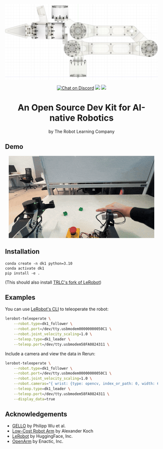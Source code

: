 
<p align="center">
    <img src="media/xray.jpg">
</p>
<p align="center">
    <a href="https://docs.robot-learning.co/">
        <img src="https://img.shields.io/badge/Documentation-📕-blue" alt="Chat on Discord"></a>
    <a href="https://discord.gg/PTZ3CN5WkJ">
        <img src="https://img.shields.io/discord/1409155673572249672?color=7289DA&label=Discord&logo=discord&logoColor=white"></a>
    <a href="https://x.com/JannikGrothusen">
        <img src="https://img.shields.io/twitter/follow/Jannik?style=social"></a>
</p>

<h1 align="center">An Open Source Dev Kit for AI-native Robotics</h1>
<p align="center">by The Robot Learning Company</p>

## Demo
<p align="center">
    <img src="media/demo.gif">
</p>

## Installation
```
conda create -n dk1 python=3.10
conda activate dk1
pip install -e .
```
(This should also install [TRLC's fork of LeRobot](https://github.com/robot-learning-co/lerobot))

## Examples
You can use [LeRobot's CLI](https://huggingface.co/docs/lerobot/il_robots) to teleoperate the robot:
```bash
lerobot-teleoperate \
    --robot.type=dk1_follower \
    --robot.port=/dev/tty.usbmodem00000000050C1 \
    --robot.joint_velocity_scaling=1.0 \
    --teleop.type=dk1_leader \
    --teleop.port=/dev/tty.usbmodem58FA0824311 \
```
Include a camera and view the data in Rerun:
```bash
lerobot-teleoperate \
    --robot.type=dk1_follower \
    --robot.port=/dev/tty.usbmodem00000000050C1 \
    --robot.joint_velocity_scaling=1.0 \
    --robot.cameras="{ wrist: {type: opencv, index_or_path: 0, width: 640, height: 360, fps: 30}}" \
    --teleop.type=dk1_leader \
    --teleop.port=/dev/tty.usbmodem58FA0824311 \
    --display_data=true
```


## Acknowledgements
- [GELLO](https://wuphilipp.github.io/gello_site/) by Philipp Wu et al.
- [Low-Cost Robot Arm](https://github.com/AlexanderKoch-Koch/low_cost_robot) by Alexander Koch
- [LeRobot](https://github.com/huggingface/lerobot) by HuggingFace, Inc.
- [OpenArm](https://openarm.dev/) by Enactic, Inc.
